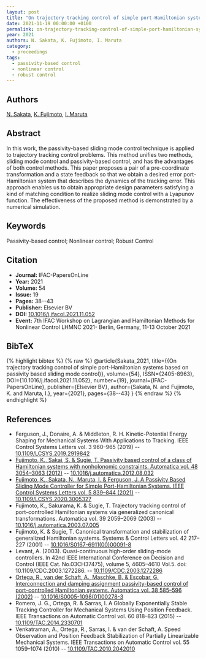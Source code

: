 ```yaml
---
layout: post
title: "On trajectory tracking control of simple port-Hamiltonian systems based on passivity based sliding mode control"
date: 2021-11-19 00:00:00 +0100
permalink: on-trajectory-tracking-control-of-simple-port-hamiltonian-systems-based-on-passivity-based-sliding-mode-control
year: 2021
authors: N. Sakata, K. Fujimoto, I. Maruta
category:
  - proceedings
tags:
  - passivity-based control
  - nonlinear control
  - robust control
---
```

 
## Authors
[N. Sakata](authors/naoki_sakata), [K. Fujimoto](authors/kenji_fujimoto), [I. Maruta](authors/ichiro_maruta)
 
## Abstract
In this work, the passivity-based sliding mode control technique is applied to trajectory tracking control problems. This method unifies two methods, sliding mode control and passivity-based control, and has the advantages of both control methods. This paper proposes a pair of a pre-coordinate transformation and a state feedback so that we obtain a desired error port-Hamiltonian system that describes the dynamics of the tracking error. This approach enables us to obtain appropriate design parameters satisfying a kind of matching condition to realize sliding mode control with a Lyapunov function. The effectiveness of the proposed method is demonstrated by a numerical simulation.
 
## Keywords
Passivity-based control; Nonlinear control; Robust Control
 
## Citation
- **Journal:** IFAC-PapersOnLine
- **Year:** 2021
- **Volume:** 54
- **Issue:** 19
- **Pages:** 38--43
- **Publisher:** Elsevier BV
- **DOI:** [10.1016/j.ifacol.2021.11.052](https://doi.org/10.1016/j.ifacol.2021.11.052)
- **Event:** 7th IFAC Workshop on Lagrangian and Hamiltonian Methods for Nonlinear Control LHMNC 2021- Berlin, Germany, 11-13 October 2021
 
## BibTeX
{% highlight bibtex %}
{% raw %}
@article{Sakata_2021,
  title={{On trajectory tracking control of simple port-Hamiltonian systems based on passivity based sliding mode control}},
  volume={54},
  ISSN={2405-8963},
  DOI={10.1016/j.ifacol.2021.11.052},
  number={19},
  journal={IFAC-PapersOnLine},
  publisher={Elsevier BV},
  author={Sakata, N. and Fujimoto, K. and Maruta, I.},
  year={2021},
  pages={38--43}
}
{% endraw %}
{% endhighlight %}
 
## References
- Ferguson, J., Donaire, A. & Middleton, R. H. Kinetic-Potential Energy Shaping for Mechanical Systems With Applications to Tracking. IEEE Control Systems Letters vol. 3 960–965 (2019) -- [10.1109/LCSYS.2019.2919842](https://doi.org/10.1109/LCSYS.2019.2919842)
- [Fujimoto, K., Sakai, S. & Sugie, T. Passivity based control of a class of Hamiltonian systems with nonholonomic constraints. Automatica vol. 48 3054–3063 (2012)](passivity-based-control-of-a-class-of-hamiltonian-systems-with-nonholonomic-constraints) -- [10.1016/j.automatica.2012.08.032](https://doi.org/10.1016/j.automatica.2012.08.032)
- [Fujimoto, K., Sakata, N., Maruta, I. & Ferguson, J. A Passivity Based Sliding Mode Controller for Simple Port-Hamiltonian Systems. IEEE Control Systems Letters vol. 5 839–844 (2021)](a-passivity-based-sliding-mode-controller-for-simple-port-hamiltonian-systems) -- [10.1109/LCSYS.2020.3005327](https://doi.org/10.1109/LCSYS.2020.3005327)
- Fujimoto, K., Sakurama, K. & Sugie, T. Trajectory tracking control of port-controlled Hamiltonian systems via generalized canonical transformations. Automatica vol. 39 2059–2069 (2003) -- [10.1016/j.automatica.2003.07.005](https://doi.org/10.1016/j.automatica.2003.07.005)
- Fujimoto, K. & Sugie, T. Canonical transformation and stabilization of generalized Hamiltonian systems. Systems &amp; Control Letters vol. 42 217–227 (2001) -- [10.1016/S0167-6911(00)00091-8](https://doi.org/10.1016/S0167-6911(00)00091-8)
- Levant, A. (2003). Quasi-continuous high-order sliding-mode controllers. In 42nd IEEE International Conference on Decision and Control (IEEE Cat. No.03CH37475), volume 5, 4605–4610 Vol.5. doi: 10.1109/CDC.2003.1272286. -- [10.1109/CDC.2003.1272286](https://doi.org/10.1109/CDC.2003.1272286)
- [Ortega, R., van der Schaft, A., Maschke, B. & Escobar, G. Interconnection and damping assignment passivity-based control of port-controlled Hamiltonian systems. Automatica vol. 38 585–596 (2002)](interconnection-and-damping-assignment-passivity-based-control-of-port-controlled-hamiltonian-systems) -- [10.1016/S0005-1098(01)00278-3](https://doi.org/10.1016/S0005-1098(01)00278-3)
- Romero, J. G., Ortega, R. & Sarras, I. A Globally Exponentially Stable Tracking Controller for Mechanical Systems Using Position Feedback. IEEE Transactions on Automatic Control vol. 60 818–823 (2015) -- [10.1109/TAC.2014.2330701](https://doi.org/10.1109/TAC.2014.2330701)
- Venkatraman, A., Ortega, R., Sarras, I. & van der Schaft, A. Speed Observation and Position Feedback Stabilization of Partially Linearizable Mechanical Systems. IEEE Transactions on Automatic Control vol. 55 1059–1074 (2010) -- [10.1109/TAC.2010.2042010](https://doi.org/10.1109/TAC.2010.2042010)

